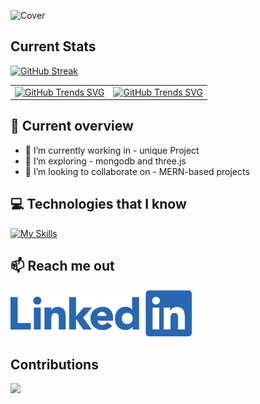 ![Cover](https://raw.githubusercontent.com/mdmonir-hossain/mdmonir-hossain/main/images/banner%20.gif "Cover")

## Current Stats
[![GitHub Streak](https://github-readme-streak-stats.herokuapp.com?user=mdmonir-hossain&theme=blue-green)](https://git.io/streak-stats)

 
 |              |       |
| ---------------------- | ---------------------- |
| [![GitHub Trends SVG](https://api.githubtrends.io/user/svg/mdmonir-hossain/repos?time_range=one_year&theme=bright_lights)](https://githubtrends.io)  | [![GitHub Trends SVG](https://api.githubtrends.io/user/svg/mdmonir-hossain/langs?time_range=one_year&theme=bright_lights)](https://githubtrends.io) |
 


## :eyes: Current overview
- 🔭 I’m currently working in -  unique Project
- 🌱 I’m exploring - mongodb and three.js
- 👯 I’m looking to collaborate on -  MERN-based projects

## :computer: Technologies that I know


[![My Skills](https://skillicons.dev/icons?i=html,css,javascript,firebase,react,mongodb,express,tailwind,nodejs,figma&theme=light)](https://skillicons.dev)

## :mailbox: Reach me out
[<a align="center"><img height="75" src="https://raw.githubusercontent.com/mdmonir-hossain/mdmonir-hossain/main/images/Linkedin-logo-png.png">](https://www.linkedin.com/in/monir-hossain-639009b1/) </a>

## Contributions

![](http://github-profile-summary-cards.vercel.app/api/cards/profile-details?username=mdmonir-hossain&theme=blue_green) 

